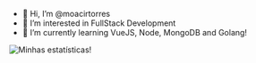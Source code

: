 - 👋 Hi, I’m @moacirtorres
- 👀 I’m interested in FullStack Development
- 🌱 I’m currently learning VueJS, Node, MongoDB and Golang!


![Minhas estatísticas!](https://github-readme-stats.vercel.app/api?username=moacirtorres&show_icons=true&theme=radical)
<!---
moacirtorres/moacirtorres is a ✨ special ✨ repository because its `README.md` (this file) appears on your GitHub profile.
You can click the Preview link to take a look at your changes.
--->
